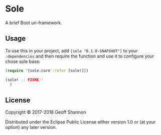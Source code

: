 # Sole

A brief Boot un-framework.


## Usage

To use this in your project, add `[sole "0.1.0-SNAPSHOT"]` to your `:dependencies`
and then require the function and use it to configure your chose sole base:

``` clojure
(require '[sole.core :refer [sole!]])

(sole! ;; FIXME!!
  )
```


## License

Copyright © 2017-2018 Geoff Shannon

Distributed under the Eclipse Public License either version 1.0 or (at
your option) any later version.
